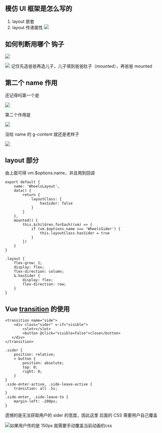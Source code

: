 ## 模仿 UI 框架是怎么写的

1. layout 嵌套
2. layout 传递属性
   ![](https://upload-images.jianshu.io/upload_images/7094266-05fb358d1517e689.png?imageMogr2/auto-orient/strip%7CimageView2/2/w/1240)

## 如何判断用哪个 钩子

![](https://upload-images.jianshu.io/upload_images/7094266-f379b61c7714300e.png?imageMogr2/auto-orient/strip%7CimageView2/2/w/1240)

![](https://upload-images.jianshu.io/upload_images/7094266-d35217b6c6e4c6ca.png?imageMogr2/auto-orient/strip%7CimageView2/2/w/1240)
记住先造爸爸再造儿子，儿子填到爸爸肚子（mounted），再爸爸 mounted

## 第二个 name 作用

还记得吗第一个是

![](https://upload-images.jianshu.io/upload_images/7094266-07cc5b575a132d97.png?imageMogr2/auto-orient/strip%7CimageView2/2/w/1240)

第二个作用是

![](https://upload-images.jianshu.io/upload_images/7094266-ebc22bd966e690eb.png?imageMogr2/auto-orient/strip%7CimageView2/2/w/1240)

没给 name 的 g-content 就还是老样子

![](https://upload-images.jianshu.io/upload_images/7094266-4c8219def02656d6.png?imageMogr2/auto-orient/strip%7CimageView2/2/w/1240)

## layout 部分

由上面可得 vm.\$options.name，并且用到回调

```
export default {
    name: 'WheelsLayout',
    data() {
        return {
            layoutClass: {
                hasSider: false
            }
        }
    },
    mounted() {
        this.$children.forEach((vm) => {
            if (vm.$options.name === 'WheelsSider') {
                this.layoutClass.hasSider = true
            }
        })
    }
}
```

```
.layout {
    flex-grow: 1;
    display: flex;
    flex-direction: column;
    &.hasSider {
        display: flex;
        flex-direction: row;
    }
}
```

## Vue [transition](https://cn.vuejs.org/v2/guide/transitions.html#%E5%8D%95%E5%85%83%E7%B4%A0-%E7%BB%84%E4%BB%B6%E7%9A%84%E8%BF%87%E6%B8%A1) 的使用

```
<transition name="side">
    <div class="sider" v-if="visible">
        <slot></slot>
        <button @click="visible=false">close</button>
   </div>
</transition>
```

```
.sider {
    position: relative;
    > button {
        position: absolute;
        top: 0;
        right: 0;
    }
}
.side-enter-active, .side-leave-active {
    transition: all .5s;
}
.side-enter, .side-leave-to {
    margin-left: -200px;
}
```

遗憾的是无法获取用户的 sider 的宽度，因此这里 后面的 CSS 需要用户自己覆盖

![如果用户传的是 150px 就需要手动覆盖当前动画的css](https://upload-images.jianshu.io/upload_images/7094266-e1d22775810ef639.png?imageMogr2/auto-orient/strip%7CimageView2/2/w/1240)
